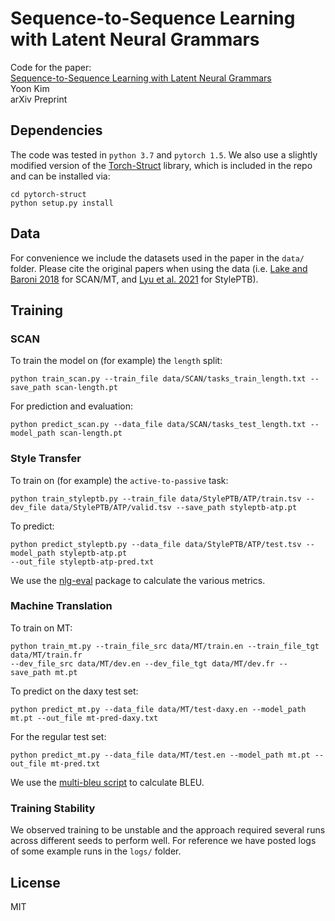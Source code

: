 # Sequence-to-Sequence Learning with Latent Neural Grammars
Code for the paper:  
[Sequence-to-Sequence Learning with Latent Neural Grammars](https://arxiv.org/abs/)  
Yoon Kim  
arXiv Preprint

## Dependencies
The code was tested in `python 3.7` and `pytorch 1.5`. We also use a slightly modified version of the [Torch-Struct](https://github.com/harvardnlp/pytorch-struct) library, which is included in the repo and can be installed via:
```
cd pytorch-struct
python setup.py install
```

## Data
For convenience we include the datasets used in the paper in the `data/` folder. Please cite the original papers when using the data (i.e. [Lake and Baroni 2018](https://arxiv.org/abs/1711.00350) for SCAN/MT, and [Lyu et al. 2021](https://arxiv.org/abs/2104.05196) for StylePTB).

## Training 


### SCAN
To train the model on (for example) the `length` split:
```
python train_scan.py --train_file data/SCAN/tasks_train_length.txt --save_path scan-length.pt
```
For prediction and evaluation:
```
python predict_scan.py --data_file data/SCAN/tasks_test_length.txt --model_path scan-length.pt
```

### Style Transfer
To train on (for example) the `active-to-passive` task:
```
python train_styleptb.py --train_file data/StylePTB/ATP/train.tsv --dev_file data/StylePTB/ATP/valid.tsv --save_path styleptb-atp.pt
```
To predict:
```
python predict_styleptb.py --data_file data/StylePTB/ATP/test.tsv --model_path styleptb-atp.pt 
--out_file styleptb-atp-pred.txt
```
We use the [nlg-eval](https://github.com/Maluuba/nlg-eval) package to calculate the various metrics.

### Machine Translation
To train on MT:
```
python train_mt.py --train_file_src data/MT/train.en --train_file_tgt data/MT/train.fr 
--dev_file_src data/MT/dev.en --dev_file_tgt data/MT/dev.fr --save_path mt.pt
```
To predict on the daxy test set:
```
python predict_mt.py --data_file data/MT/test-daxy.en --model_path mt.pt --out_file mt-pred-daxy.txt
```
For the regular test set:
```
python predict_mt.py --data_file data/MT/test.en --model_path mt.pt --out_file mt-pred.txt
```

We use the [multi-bleu script](https://github.com/moses-smt/mosesdecoder/blob/master/scripts/generic/multi-bleu.perl) to calculate BLEU.

### Training Stability
We observed training to be unstable and the approach required several runs across different seeds to perform well. For reference we have posted logs of some example runs in the `logs/` folder.

## License
MIT
